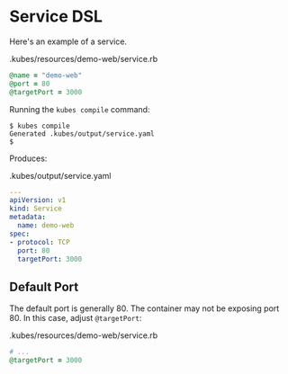 # Service DSL

Here's an example of a service.

.kubes/resources/demo-web/service.rb

```ruby
@name = "demo-web"
@port = 80
@targetPort = 3000
```

Running the `kubes compile` command:

    $ kubes compile
    Generated .kubes/output/service.yaml
    $

Produces:

.kubes/output/service.yaml

```yaml
---
apiVersion: v1
kind: Service
metadata:
  name: demo-web
spec:
- protocol: TCP
  port: 80
  targetPort: 3000
```

## Default Port

The default port is generally 80. The container may not be exposing port 80. In this case, adjust `@targetPort`:

.kubes/resources/demo-web/service.rb

```ruby
# ...
@targetPort = 3000
```
